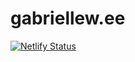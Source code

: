 # gabriellew.ee
[![Netlify Status](https://api.netlify.com/api/v1/badges/6f84f9b3-b50b-45b0-9958-98790619399e/deploy-status)](https://app.netlify.com/sites/gabriellewee/deploys)
